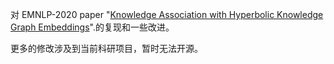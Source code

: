 对 EMNLP-2020 paper "[Knowledge Association with Hyperbolic Knowledge Graph Embeddings](https://www.aclweb.org/anthology/2020.emnlp-main.460/)".的复现和一些改进。

更多的修改涉及到当前科研项目，暂时无法开源。
